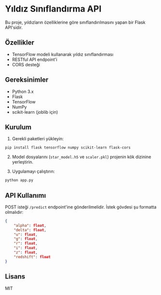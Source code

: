 # Yıldız Sınıflandırma API

Bu proje, yıldızların özelliklerine göre sınıflandırılmasını yapan bir Flask API'sidir.

## Özellikler

- TensorFlow modeli kullanarak yıldız sınıflandırması
- RESTful API endpoint'i
- CORS desteği

## Gereksinimler

- Python 3.x
- Flask
- TensorFlow
- NumPy
- scikit-learn (joblib için)

## Kurulum

1. Gerekli paketleri yükleyin:
```bash
pip install flask tensorflow numpy scikit-learn flask-cors
```

2. Model dosyalarını (`star_model.h5` ve `scaler.pkl`) projenin kök dizinine yerleştirin.

3. Uygulamayı çalıştırın:
```bash
python app.py
```

## API Kullanımı

POST isteği `/predict` endpoint'ine gönderilmelidir. İstek gövdesi şu formatta olmalıdır:

```json
{
    "alpha": float,
    "delta": float,
    "u": float,
    "g": float,
    "r": float,
    "i": float,
    "z": float,
    "redshift": float
}
```

## Lisans

MIT 